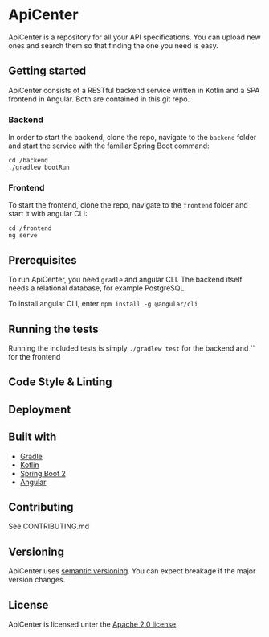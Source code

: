 # ApiCenter

ApiCenter is a repository for all your API specifications. You can upload new ones and search them so that finding the one you need is easy.

## Getting started

ApiCenter consists of a RESTful backend service written in Kotlin and a SPA frontend in Angular. Both are contained in this git repo.

### Backend
In order to start the backend, clone the repo, navigate to the `backend` folder and start the service with the familiar Spring Boot command:
```
cd /backend
./gradlew bootRun
```

### Frontend
To start the frontend, clone the repo, navigate to the `frontend` folder and start it with angular CLI:
```
cd /frontend
ng serve
```

## Prerequisites

To run ApiCenter, you need `gradle` and angular CLI. The backend itself needs a relational database, for example PostgreSQL.

To install angular CLI, enter `npm install -g @angular/cli`

## Running the tests

Running the included tests is simply `./gradlew test` for the backend and `` for the frontend

## Code Style & Linting

## Deployment


## Built with
- [Gradle](https://gradle.org/)
- [Kotlin](https://kotlinlang.org/)
- [Spring Boot 2](https://spring.io/projects/spring-boot)
- [Angular](https://angular.io/)

## Contributing
See CONTRIBUTING.md

## Versioning
ApiCenter uses [semantic versioning](https://semver.org/). You can expect breakage if the major version changes.

## License
ApiCenter is licensed unter the [Apache 2.0 license](https://github.com/tngtech/apicenter/LICENSE.md).
